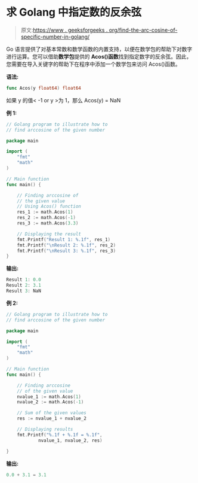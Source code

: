# 求 Golang 中指定数的反余弦

> 原文:[https://www . geeksforgeeks . org/find-the-arc-cosine-of-specific-number-in-golang/](https://www.geeksforgeeks.org/finding-the-arccosine-of-specified-number-in-golang/)

Go 语言提供了对基本常数和数学函数的内置支持，以便在数学包的帮助下对数字进行运算。您可以借助**数学包**提供的 **Acos()函数**找到指定数字的反余弦。因此，您需要在导入关键字的帮助下在程序中添加一个数学包来访问 Acos()函数。

**语法:**

```go
func Acos(y float64) float64
```

如果 y 的值< -1 or y >为 1，那么 Acos(y) = NaN

**例 1:**

```go
// Golang program to illustrate how to
// find arccosine of the given number

package main

import (
    "fmt"
    "math"
)

// Main function
func main() {

    // Finding arccosine of
    // the given value
    // Using Acos() function
    res_1 := math.Acos(1)
    res_2 := math.Acos(-1)
    res_3 := math.Acos(3.3)

    // Displaying the result
    fmt.Printf("Result 1: %.1f", res_1)
    fmt.Printf("\nResult 2: %.1f", res_2)
    fmt.Printf("\nResult 3: %.1f", res_3)
}
```

**输出:**

```go
Result 1: 0.0
Result 2: 3.1
Result 3: NaN

```

**例 2:**

```go
// Golang program to illustrate how to
// find arccosine of the given number

package main

import (
    "fmt"
    "math"
)

// Main function
func main() {

    // Finding arccosine
    // of the given value
    nvalue_1 := math.Acos(1)
    nvalue_2 := math.Acos(-1)

    // Sum of the given values
    res := nvalue_1 + nvalue_2

    // Displaying results
    fmt.Printf("%.1f + %.1f = %.1f",
            nvalue_1, nvalue_2, res)

}
```

**输出:**

```go
0.0 + 3.1 = 3.1
```